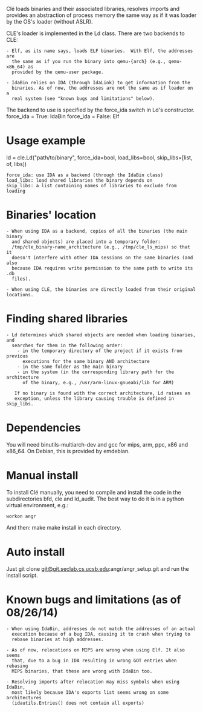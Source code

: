 Clé loads binaries and their associated libraries, resolves imports and
provides an abstraction of process memory the same way as if it was loader by
the OS's loader (without ASLR).

CLE's loader is implemented in the Ld class. 
There are two backends to CLE:

    - Elf, as its name says, loads ELF binaries.  With Elf, the addresses are
      the same as if you run the binary into qemu-{arch} (e.g., qemu-x86_64) as
      provided by the qemu-user package.

    - IdaBin relies on IDA (through IdaLink) to get information from the
      binaries. As of now, the addresses are not the same as if loader on a
      real system (see "known bugs and limitations" below). 

The backend to use is specified by the force_ida switch in Ld's constructor.
    force_ida = True: IdaBin
    force_ida = False: Elf

# Usage example

ld = cle.Ld("path/to/binary", force_ida=bool, load_libs=bool,
skip_libs=[list, of, libs])

    force_ida: use IDA as a backend (through the IdaBin class)
    load_libs: load shared libraries the binary depends on
    skip_libs: a list containing names of libraries to exclude from loading

# Binaries' location

    - When using IDA as a backend, copies of all the binaries (the main binary
      and shared objects) are placed into a temporary folder:
      /tmp/cle_binary-name_architecture (e.g., /tmp/cle_ls_mips) so that it
      doesn't interfere with other IDA sessions on the same binaries (and also
      because IDA requires write permission to the same path to write its .db
      files).

    - When using CLE, the binaries are directly loaded from their original locations.

# Finding shared libraries

    - Ld determines which shared objects are needed when loading binaries, and
      searches for them in the following order:
        - in the temporary directory of the project if it exists from previous
          executions for the same binary AND architecture
        - in the same folder as the main binary
        - in the system (in the corresponding library path for the architecture
          of the binary, e.g., /usr/arm-linux-gnueabi/lib for ARM)

       If no binary is found with the correct architecture, Ld raises an
       exception, unless the library causing trouble is defined in skip_libs. 


# Dependencies

You will need binutils-multiarch-dev and gcc for mips, arm, ppc, x86 and
x86_64. On Debian, this is provided by emdebian.


# Manual install

To install Clé manually, you need to compile and install the code in the
subdirectories bfd, cle and ld_audit. The best way to do it is in a python
virtual
environment, e.g.:

    workon angr

And then:
    make 
    make install
in each directory.


# Auto install

Just git clone git@git.seclab.cs.ucsb.edu:angr/angr_setup.git and run the
install script.

# Known bugs and limitations (as of 08/26/14)

    - When using IdaBin, addresses do not match the addresses of an actual
      execution because of a bug IDA, causing it to crash when trying to
      rebase binaries at high addresses.

    - As of now, relocations on MIPS are wrong when using Elf. It also seems
      that, due to a bug in IDA resulting in wrong GOT entries when rebasing
      MIPS binaries, that these are wrong with IdaBin too.

    - Resolving imports after relocation may miss symbols when using IdaBin,
      most likely because IDA's exports list seems wrong on some architectures
      (idautils.Entries() does not contain all exports)
